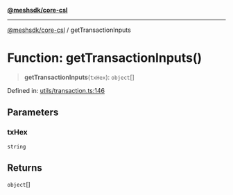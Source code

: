 [**@meshsdk/core-csl**](../README.md)

***

[@meshsdk/core-csl](../globals.md) / getTransactionInputs

# Function: getTransactionInputs()

> **getTransactionInputs**(`txHex`): `object`[]

Defined in: [utils/transaction.ts:146](https://github.com/MeshJS/mesh/blob/1abde1553cbd7cf2cf4e40197fc0de9e4a7d0f49/packages/mesh-core-csl/src/utils/transaction.ts#L146)

## Parameters

### txHex

`string`

## Returns

`object`[]
